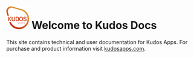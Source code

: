# <img src="/assets/images/kudos-suite.png" alt="Kudos Suite" width="60" /> Welcome to Kudos Docs

This site contains technical and user documentation for Kudos Apps. For purchase and product information visit [kudosapps.com](https://www.kudosapps.com).
